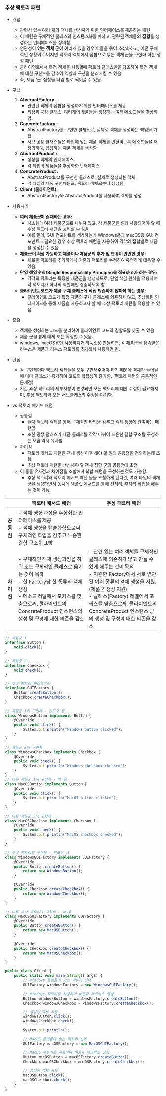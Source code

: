 ### 추상 팩토리 패턴
- 개념
    - 관련성 있는 여러 개의 객체를 생성하기 위한 인터페이스를 제공하는 패턴
    - 이 패턴은 구체적인 클래스의 인스턴스화를 피하고, 관련된 객체들의 **집합**을 생성하는 인터페이스를 정의함.
    - 연관성이 있는 **객체 군**이 여러개 있을 경우 이들을 묶어 추상화하고, 어떤 구체적인 상황이 주어지면 팩토리 객체에서 집합으로 묶은 객체 군을 구현화 하는 생성 패턴
    - 클라이언트에서 특정 객체을 사용할때 팩토리 클래스만을 참조하여 특정 객체에 대한 구현부를 감추어 역할과 구현을 분리시킬 수 있음
    - 즉, 제품 '군' 집합을 타입 별로 찍어낼 수 있음.
- 구성
    1. **AbstractFactory :**
        - 관련된 객체의 집합을 생성하기 위한 인터페이스를 제공
        - 최상위 공장 클래스. 여러개의 제품들을 생성하는 여러 메소드들을 추상화함.
    2. **ConcreteFactory:**
        - AbstractFactory를 구현한 클래스로, 실제로 객체를 생성하는 책임을 가짐.
        - 서브 공장 클래스들은 타입에 맞는 제품 객체를 반환하도록 메소드들을 재정의하여, 담당하는 제품 객체를 생성함
    3. **AbstractProduct :**
        - 생성될 객체의 인터페이스
        - 각 타입의 제품들을 추상화한 인터페이스
    4. **ConcreteProduct :**
        - AbstractProduct를 구현한 클래스로, 실제로 생성되는 객체
        - 각 타입의 제품 구현체들로, 팩토리 객체로부터 생성됨.
    5. **Client (클라이언트):**
        - AbstractFactory와 AbstractProduct를 사용하여 객체를 생성

- 사용시기
    - **여러 제품군이 존재하는 경우:**
        - 시스템이 여러 제품군으로 나눠져 있고, 각 제품군은 함께 사용되어야 할 때 추상 팩토리 패턴을 고려할 수 있음
        - 예를 들어, GUI 컴포넌트를 생성하는데 Windows용과 macOS용 GUI 컴포넌트가 필요한 경우 추상 팩토리 패턴을 사용하여 각각의 집합별로 제품을 생성할 수 있음
    - **제품군이 확장 가능하고 제품이나 제품군의 추가 및 변경이 빈번한 경우:**
        - 새로운 팩토리를 추가하거나 기존의 팩토리를 수정하여 유연하게 대응할 수 있음
    - **단일 책임 원칙(Single Responsibility Principle)을 적용하고자 하는 경우:**
        - 각각의 팩토리는 특정한 제품군을 생성하므로, 단일 책임 원칙을 적용하여 각 팩토리가 하나의 역할에만 집중하도록 함
    - **클라이언트 코드가 제품 구체 클래스에 직접 의존하지 않아야 하는 경우:**
        - 클라이언트 코드가 특정 제품의 구체 클래스에 의존하지 않고, 추상화된 인터페이스를 통해 제품을 사용하고자 할 때 추상 팩토리 패턴을 적용할 수 있음

- 장점
    - 객체를 생성하는 코드를 분리하여 클라이언트 코드와 결합도를 낮출 수 있음
    - 제품 군을 쉽게 대체 또는 확장할 수 있음.
    - windows, macOS용만 사용하다가 리눅스용 만들려면, 각 제품군을 상속받은 리눅스용 제품과 리눅스 팩토리를 추가해서 사용하면 됨.
- 단점
    - 각 구현체마다 팩토리 객체들을 모두 구현해주어야 하기 때문에 객체가 늘어날때 마다 클래스가 증가하여 코드의 복잡성이 증가함. (팩토리 패턴의 공통적인 문제점)
    - 기존 추상 팩토리의 세부사항이 변경되면 모든 팩토리에 대한 수정이 필요해지며, 추상 팩토리와 모든 서브클래스의 수정을 야기함.

- vs 팩토리 메서드 패턴
    - 공통점
        - 둘다 팩토리 객체를 통해 구체적인 타입을 감추고 객체 생성에 관여하는 패턴임
        - 또한 공장 클래스가 제품 클래스를 각각 나뉘어 느슨한 결합 구조를 구성하는 모습 역시 유사함
    - 차이점
        - 팩토리 메서드 패턴은 객체 생성 이후 해야 할 일의 공통점을 정의하는데 초점
        - 추상 팩토리 패턴은 생성해야 할 객체 집합 군의 공통점에 초점
    - 이 둘을 유사점과 차이점을 조합해서 복합 패턴을 구성하는 것도 가능함.
        - 추상 팩토리와 팩토리 메서드 패턴 둘을 조합하게 된다면, 여러 타입의 객체 군을 생성하면서 동시에 템플릿 메서드를 통해 전처리, 후처리 작업을 해주는 것이 가능


|                  | **팩토리 메서드 패턴**                                                                                                                                  | **추상 팩토리 패턴**                                          |
| ---------------- |-------------------------------------------------------------------------------------------------------------------------------------------------| ------------------------------------------------------------ |
| **공통점**       | - 객체 생성 과정을 추상화한 인터페이스를 제공.<br/> - 객체 생성을 캡슐화함으로써 구체적인 타입을 감추고 느슨한 결합 구조를 표방                                                                    |
| **차이점**       | - 구체적인 객체 생성과정을 하위 또는 구체적인 클래스로 옮기는 것이 목적<br>- 한 Factory당 한 종류의 객체 생성<br>- 메소드 레벨에서 포커스를 맞춤으로써, 클라이언트의 ConcreteProduct 인스턴스의 생성 및 구성에 대한 의존을 감소 | - 관련 있는 여러 객체를 구체적인 클래스에 의존하지 않고 만들 수 있게 해주는 것이 목적<br>- 지원한 Factory에서 서로 연관된 여러 종류의 객체 생성을 지원. (제품군 생성 지원)<br>- 클래스(Factory) 레벨에서 포커스를 맞춤으로써, 클라이언트의 ConcreteProduct 인스턴스 군의 생성 및 구성에 대한 의존을 감소 |



```jsx
// 제품군 1
interface Button {
    void click();
}

// 제품군 2
interface Checkbox {
    void check();
}

// 추상 팩토리 인터페이스
interface GUIFactory {
    Button createButton();
    Checkbox createCheckbox();
}

// 제품군 1의 구현체 - 윈도우 용
class WindowsButton implements Button {
    @Override
    public void click() {
        System.out.println("Windows button clicked");
    }
}

// 제품군 2의 구현체
class WindowsCheckbox implements Checkbox {
    @Override
    public void check() {
        System.out.println("Windows checkbox checked");
    }
}
// 다른 제품군 1의 구현체 - 맥 용
class MacOSButton implements Button {
    @Override
    public void click() {
        System.out.println("MacOS button clicked");
    }
}

// 다른 제품군 2의 구현체
class MacOSCheckbox implements Checkbox {
    @Override
    public void check() {
        System.out.println("MacOS checkbox checked");
    }
}

// 추상 팩토리의 구현체 - 윈도우 용
class WindowsGUIFactory implements GUIFactory {
    @Override
    public Button createButton() {
        return new WindowsButton();
    }

    @Override
    public Checkbox createCheckbox() {
        return new WindowsCheckbox();
    }
}

// 다른 추상 팩토리의 구현체 - 맥 용
class MacOSGUIFactory implements GUIFactory {
    @Override
    public Button createButton() {
        return new MacOSButton();
    }

    @Override
    public Checkbox createCheckbox() {
        return new MacOSCheckbox();
    }
}

public class Client {
    public static void main(String[] args) {
        // Windows 플랫폼에 맞는 팩토리 선택
        GUIFactory windowsFactory = new WindowsGUIFactory();

        // Windows 팩토리를 사용하여 버튼과 체크박스 생성
        Button windowsButton = windowsFactory.createButton();
        Checkbox windowsCheckbox = windowsFactory.createCheckbox();

        // 생성된 객체 사용
        windowsButton.click();
        windowsCheckbox.check();

        System.out.println();

        // MacOS 플랫폼에 맞는 팩토리 선택
        GUIFactory macOSFactory = new MacOSGUIFactory();

        // MacOS 팩토리를 사용하여 버튼과 체크박스 생성
        Button macOSButton = macOSFactory.createButton();
        Checkbox macOSCheckbox = macOSFactory.createCheckbox();

        // 생성된 객체 사용
        macOSButton.click();
        macOSCheckbox.check();
    }
}
```
